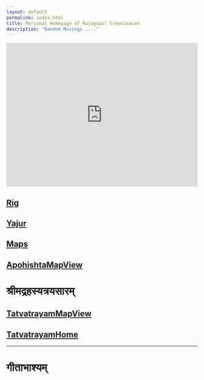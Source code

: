 ```yaml
---
layout: default
permalink: index.html
title: Personal Homepage of Rajagopal Sreenivasan
description: "Random Musings ...."
---
```


<div style="padding:75% 0 0 0;position:relative;"><iframe src="https://player.vimeo.com/video/757790112?h=7362c8cf99&amp;badge=0&amp;autopause=0&amp;player_id=0&amp;app_id=58479" frameborder="0" allow="autoplay; fullscreen; picture-in-picture" allowfullscreen style="position:absolute;top:0;left:0;width:100%;height:100%;" title="apast"></iframe></div><script src="https://player.vimeo.com/api/player.js"></script>

## [Rig](https://rajsreen.github.io/notes/Vedamaps/rigMap.html)
## [Yajur](https://rajsreen.github.io/notes/Vedamaps/yajurMap.html)

## [Maps](https://rajsreen.github.io/notes/SRTS/3TatvaTrayam/allMaps.html)
## [ApohishtaMapView](https://rajsreen.github.io/notes/SRTS/3TatvaTrayam/apohishta_map.html)



# श्रीमद्रहस्यत्रयसारम् 
## [TatvatrayamMapView](https://rajsreen.github.io/notes/SRTS/3TatvaTrayam/tatvatrayam_map.html)
## [TatvatrayamHome](https://rajsreen.github.io/notes/SRTS/3TatvaTrayam/tatvatrayam_landing)

------

# गीताभाश्यम् 



</h3>
